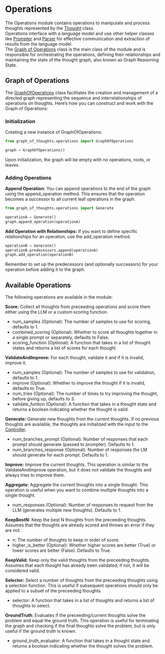 # Operations

The Operations module contains operations to manipulate and process thoughts represented by the [Thought](thought.py) class.  
Operations interface with a language model and use other helper classes like [Prompter](../prompter/prompter.py) and [Parser](../parser/parser.py) for effective communication and extraction of results from the language model.  
The [Graph of Operations](graph_of_operations.py) class is the main class of the module and is responsible for orchestrating the operations, defining their relationships and maintaining the state of the thought graph, also known as Graph Reasoning State.

## Graph of Operations
The [GraphOfOperations](graph_of_operations.py) class facilitates the creation and management of a directed graph representing the sequence and interrelationships of operations on thoughts. Here’s how you can construct and work with the Graph of Operations:

### Initialization
Creating a new instance of GraphOfOperations:

```python
from graph_of_thoughts.operations import GraphOfOperations

graph = GraphOfOperations()
```

Upon initialization, the graph will be empty with no operations, roots, or leaves.

### Adding Operations
**Append Operation:** You can append operations to the end of the graph using the append_operation method. This ensures that the operation becomes a successor to all current leaf operations in the graph.
```python
from graph_of_thoughts.operations import Generate

operationA = Generate()
graph.append_operation(operationA)
```
**Add Operation with Relationships:** If you want to define specific relationships for an operation, use the add_operation method.
```python
operationB = Generate()
operationB.predecessors.append(operationA)
graph.add_operation(operationB)
```
Remember to set up the predecessors (and optionally successors) for your operation before adding it to the graph.

## Available Operations
The following operations are available in the module:

**Score:** Collect all thoughts from preceeding operations and score them either using the LLM or a custom scoring function.  
- num_samples (Optional): The number of samples to use for scoring, defaults to 1.
- combined_scoring (Optional): Whether to score all thoughts together in a single prompt or separately, defaults to False.
- scoring_function (Optional): A function that takes in a list of thought states and returns a list of scores for each thought.

**ValidateAndImprove:** For each thought, validate it and if it is invalid, improve it.  
- num_samples (Optional): The number of samples to use for validation, defaults to 1.
- improve (Optional): Whether to improve the thought if it is invalid, defaults to True.
- num_tries (Optional): The number of times to try improving the thought, before giving up, defaults to 3.
- validate_funtion (Optional): A function that takes in a thought state and returns a boolean indicating whether the thought is valid.

**Generate:** Generate new thoughts from the current thoughts. If no previous thoughts are available, the thoughts are initialized with the input to the [Controller](../controller/controller.py).  
- num_branches_prompt (Optional): Number of responses that each prompt should generate (passed to prompter). Defaults to 1.
- num_branches_response (Optional): Number of responses the LM should generate for each prompt. Defaults to 1.

**Improve:** Improve the current thoughts. This operation is similar to the ValidateAndImprove operation, but it does not validate the thoughts and always tries to improve them.  

**Aggregate:** Aggregate the current thoughts into a single thought. This operation is useful when you want to combine multiple thoughts into a single thought.  
- num_responses (Optional): Number of responses to request from the LLM (generates multiple new thoughts). Defaults to 1.

**KeepBestN:** Keep the best N thoughts from the preceeding thoughts. Assumes that the thoughts are already scored and throws an error if they are not.
- n: The number of thoughts to keep in order of score.
- higher_is_better (Optional): Whether higher scores are better (True) or lower scores are better (False). Defaults to True.

**KeepValid:** Keep only the valid thoughts from the preceeding thoughts. Assumes that each thought has already been validated, if not, it will be considered valid.

**Selector:** Select a number of thoughts from the preceeding thoughts using a selection function. This is useful if subsequent operations should only be applied to a subset of the preceeding thoughts.
- selector: A function that takes in a list of thoughts and returns a list of thoughts to select.

**GroundTruth**: Evaluates if the preceeding/current thoughts solve the problem and equal the ground truth. This operation is useful for terminating the graph and checking if the final thoughts solve the problem, but is only useful if the ground truth is known.
- ground_truth_evaluator: A function that takes in a thought state and returns a boolean indicating whether the thought solves the problem.